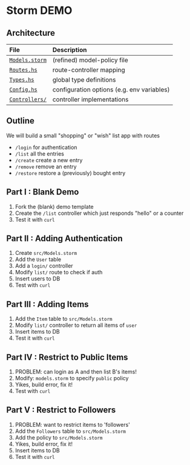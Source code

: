 # Storm DEMO

## Architecture

| **File**                           | **Description**                            |
|:-----------------------------------|:-------------------------------------------|
| [`Models.storm`](src/Model.storm)  | (refined) model-policy file                |
| [`Routes.hs`](src/Routes.hs)       | route-controller mapping                   |
| [`Types.hs`](src/Types.hs)         | global type definitions                    |
| [`Config.hs`](src/Config.hs)       | configuration options (e.g. env variables) |
| [`Controllers/`](src/Controllers/) | controller implementations                 |

## Outline

We will build a small "shopping" or "wish" list app with routes

- `/login`    for authentication
- `/list`     all the entries
- `/create`   create a new entry
- `/remove`   remove an entry    
- `/restore`  restore a (previously) bought entry

## Part I : Blank Demo

1. Fork the (blank) demo template
2. Create the `/list` controller which just responds "hello" or a counter
3. Test it with `curl` 

## Part II : Adding Authentication

1. Create `src/Models.storm` 
2. Add the `User` table
3. Add a `login/` controller 
4. Modify `list/` route to check if auth
5. Insert users to DB
6. Test with `curl` 

## Part III : Adding Items

1. Add the `Item` table to `src/Models.storm`
2. Modify `list/` controller to return all items of `user`
3. Insert items to DB
4. Test it with `curl`

## Part IV : Restrict to Public Items
1. PROBLEM: can login as A and then list B's items!
2. Modify: `models.storm` to specify `public` policy
3. Yikes, build error, fix it!
5. Test with `curl`

## Part V : Restrict to Followers
1. PROBLEM: want to restrict items to 'followers'
2. Add the `Followers` table to `src/Models.storm`
3. Add the policy to `src/Models.storm`
4. Yikes, build error, fix it!
5. Insert items to DB
6. Test it with `curl`